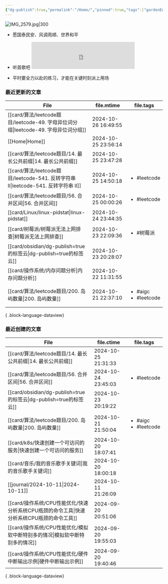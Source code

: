 ```yaml
---
{"dg-publish":true,"permalink":"/Home/","pinned":true,"tags":["gardenEntry"],"dgHomeLink":true,"dgShowBacklinks":"false","noteIcon":"2","created":"2024-01-28T22:46:43+08:00","updated":"2024-09-11T17:07:12+08:00"}
---
```



![IMG_2579.jpg|300](/img/user/attachs/IMG_2579.jpg)

- 愿国泰民安、风调雨顺、世界和平

- 听首歌吧 <iframe frameborder="no" border="0" marginwidth="0" marginheight="0" width=330 height=86 src="https://music.163.com/outchain/player?type=2&id=2612654282&auto=0&height=66"></iframe>
- 平时要全力以赴的练习，才能在关键时刻派上用场


### 最近更新的文章

| File                                                                     | file.mtime          | file.tags                                 |
| ------------------------------------------------------------------------ | ------------------- | ----------------------------------------- |
| [[card/算法/leetcode题目/leetcode-49. 字母异位词分组\|leetcode-49. 字母异位词分组]]     | 2024-10-26 16:49:55 | <ul></ul>                                 |
| [[Home\|Home]]                                                        | 2024-10-25 23:56:14 | <ul></ul>                                 |
| [[card/算法/leetcode题目/14. 最长公共前缀\|14. 最长公共前缀]]                         | 2024-10-25 23:47:28 | <ul></ul>                                 |
| [[card/算法/leetcode题目/leetcode-541. 反转字符串 II\|leetcode-541. 反转字符串 II]] | 2024-10-25 14:50:18 | <ul><li>#leetcode</li></ul>               |
| [[card/算法/leetcode题目/56. 合并区间\|56. 合并区间]]                             | 2024-10-25 00:00:26 | <ul><li>#leetcode</li></ul>               |
| [[card/Linux/linux-pidstat\|linux-pidstat]]                           | 2024-10-24 23:44:35 | <ul></ul>                                 |
| [[card/树莓派/树莓派无法上网排查\|树莓派无法上网排查]]                                     | 2024-10-23 22:09:36 | <ul><li>#树莓派</li></ul>                    |
| [[card/obsidian/dg-publish=true的标签云\|dg-publish=true的标签云]]            | 2024-10-23 20:28:07 | <ul></ul>                                 |
| [[card/操作系统/内存问题分析\|内存问题分析]]                                          | 2024-10-22 11:31:55 | <ul></ul>                                 |
| [[card/算法/leetcode题目/200. 岛屿数量\|200. 岛屿数量]]                           | 2024-10-21 22:37:10 | <ul><li>#aigc</li><li>#leetcode</li></ul> |

{ .block-language-dataview}

### 最近创建的文章

| File                                                          | file.ctime          | file.tags                                 |
| ------------------------------------------------------------- | ------------------- | ----------------------------------------- |
| [[card/算法/leetcode题目/14. 最长公共前缀\|14. 最长公共前缀]]              | 2024-10-25 21:31:33 | <ul></ul>                                 |
| [[card/算法/leetcode题目/56. 合并区间\|56. 合并区间]]                  | 2024-10-24 23:45:03 | <ul><li>#leetcode</li></ul>               |
| [[card/obsidian/dg-publish=true的标签云\|dg-publish=true的标签云]] | 2024-10-23 20:19:22 | <ul></ul>                                 |
| [[card/算法/leetcode题目/200. 岛屿数量\|200. 岛屿数量]]                | 2024-10-21 21:50:04 | <ul><li>#aigc</li><li>#leetcode</li></ul> |
| [[card/k8s/快速创建一个可访问的服务\|快速创建一个可访问的服务]]                    | 2024-10-20 18:07:41 | <ul></ul>                                 |
| [[card/音乐/我的音乐歌手关键词\|我的音乐歌手关键词]]                           | 2024-10-20 18:00:18 | <ul></ul>                                 |
| [[journal/2024-10-11\|2024-10-11]]                         | 2024-10-11 21:26:09 | <ul></ul>                                 |
| [[card/操作系统/CPU性能优化/快速分析系统CPU瓶颈的命令工具\|快速分析系统CPU瓶颈的命令工具]]   | 2024-09-20 20:51:06 | <ul></ul>                                 |
| [[card/操作系统/CPU性能优化/模拟软中断特别多的情况\|模拟软中断特别多的情况]]             | 2024-09-20 19:55:03 | <ul></ul>                                 |
| [[card/操作系统/CPU性能优化/硬件中断输出示例\|硬件中断输出示例]]                   | 2024-09-20 19:40:46 | <ul></ul>                                 |

{ .block-language-dataview}

